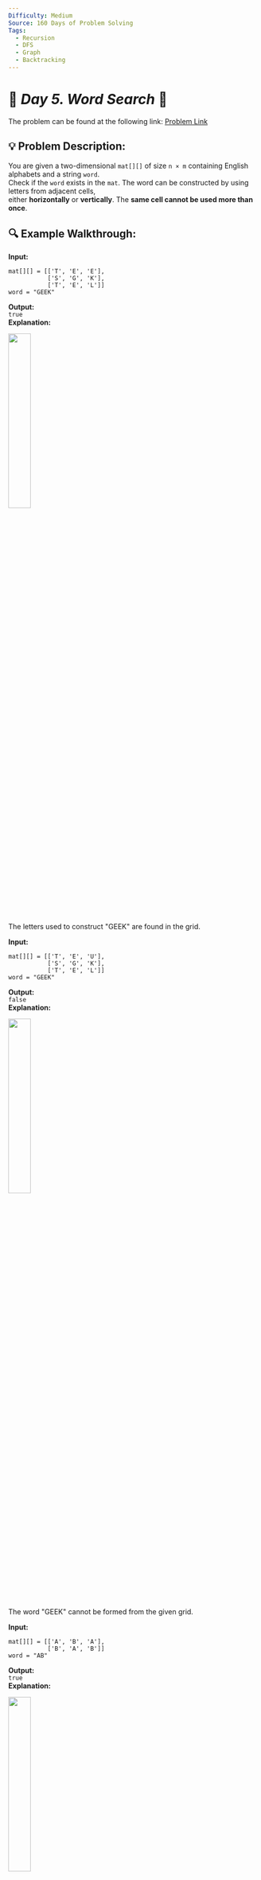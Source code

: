 ```yaml
---
Difficulty: Medium  
Source: 160 Days of Problem Solving  
Tags:
  - Recursion
  - DFS
  - Graph
  - Backtracking
---
```


# 🚀 _Day 5. Word Search_ 🧠


The problem can be found at the following link: [Problem Link](https://www.geeksforgeeks.org/batch/gfg-160-problems/track/recursion-and-backtracking-gfg-160/problem/word-search)

## 💡 **Problem Description:**

You are given a two-dimensional `mat[][]` of size `n × m` containing English alphabets and a string `word`.  
Check if the `word` exists in the `mat`. The word can be constructed by using letters from adjacent cells,  
either **horizontally** or **vertically**. The **same cell cannot be used more than once**.

## 🔍 **Example Walkthrough:**

**Input:**  
```
mat[][] = [['T', 'E', 'E'],
           ['S', 'G', 'K'],
           ['T', 'E', 'L']]
word = "GEEK"
```
**Output:**  
`true`  
**Explanation:** 

<img src="https://github.com/user-attachments/assets/93e597c2-f34a-418c-b5bf-9a945371ac55" width="30%">

The letters used to construct "GEEK" are found in the grid.



**Input:**  
```
mat[][] = [['T', 'E', 'U'],
           ['S', 'G', 'K'],
           ['T', 'E', 'L']]
word = "GEEK"
```
**Output:**  
`false`  
**Explanation:**  

<img src="https://github.com/user-attachments/assets/c90d723f-a1bd-4483-ba9d-e5903684b481" width="30%">

The word "GEEK" cannot be formed from the given grid.



**Input:**  
```
mat[][] = [['A', 'B', 'A'],
           ['B', 'A', 'B']]
word = "AB"
```
**Output:**  
`true`  
**Explanation:** 

<img src="https://github.com/user-attachments/assets/f8d9c68d-6447-4817-8646-7c1a1497ac5e" width="30%">

There are multiple ways to construct the word "AB".



### Constraints:
- `1 ≤ n, m ≤ 100`
- `1 ≤ L ≤ n * m`  
(where `L` is the length of the word)

## 🎯 **My Approach:**


1. **Start from Each Cell**  
   - Iterate over the matrix to find the first letter of the word.  
   - If a match is found, perform **DFS** from that position.

2. **Recursive DFS Traversal**  
   - Check the four possible directions: **up, down, left, right**.  
   - If the next character in the word is found, move to that cell.  
   - Temporarily mark the cell as visited (`'#'`) to prevent reusing it in the same search path.

3. **Backtracking**  
   - Restore the cell's original value after exploring all paths from that cell.  
   - If the complete word is found, return `true`.

4. **Optimization**  
   - If the first letter of `word` is not found in `mat[][]`, return `false` immediately.  
   - Stop searching as soon as the word is found.  

## 🕒 **Time and Auxiliary Space Complexity** 

- **Expected Time Complexity:** `O(n * m * 4^L)`, where `n × m` is the size of the matrix and `L` is the length of the word.  
  - We perform DFS from every cell (`O(n * m)`).  
  - Each DFS call explores up to **4 directions**, leading to a worst-case exponential growth (`O(4^L)`).  

- **Expected Auxiliary Space Complexity:** `O(L)`, due to the recursive call stack of depth **L** (length of the word).  
  - We modify the grid temporarily (`O(n * m)`) but revert it back (constant space usage).  

## 📝 **Solution Code**

## Code (C++)

```cpp
class Solution {
public:
    bool dfs(vector<vector<char>> &b, string &w, int i, int j, int k) {
        if(k == w.size()) return true;
        if(i < 0 || j < 0 || i >= b.size() || j >= b[0].size() || b[i][j] != w[k]) return false;
        char t = b[i][j]; 
        b[i][j] = '#';
        bool f = dfs(b, w, i-1, j, k+1) || dfs(b, w, i+1, j, k+1) ||
                 dfs(b, w, i, j-1, k+1) || dfs(b, w, i, j+1, k+1);
        b[i][j] = t;
        return f;
    }
    
    bool isWordExist(vector<vector<char>> &b, string w) {
        for(int i = 0; i < b.size(); i++)
            for(int j = 0; j < b[0].size(); j++)
                if(b[i][j] == w[0] && dfs(b, w, i, j, 0))
                    return true;
        return false;
    }
};
```



## Code (Java)

```java
class Solution {
    public boolean isWordExist(char[][] b, String w) {
        for (int i = 0; i < b.length; i++)
            for (int j = 0; j < b[0].length; j++)
                if (b[i][j] == w.charAt(0) && dfs(b, w, i, j, 0))
                    return true;
        return false;
    }

    private boolean dfs(char[][] b, String w, int i, int j, int k) {
        if (k == w.length()) return true;
        if (i < 0 || j < 0 || i >= b.length || j >= b[0].length || b[i][j] != w.charAt(k)) return false;
        char t = b[i][j];
        b[i][j] = '#';
        boolean f = dfs(b, w, i - 1, j, k + 1) || dfs(b, w, i + 1, j, k + 1) ||
                   dfs(b, w, i, j - 1, k + 1) || dfs(b, w, i, j + 1, k + 1);
        b[i][j] = t;
        return f;
    }
}
```



## Code (Python)

```python
class Solution:
    def isWordExist(self, b, w):
        def dfs(i, j, k):
            if k == len(w): return True
            if i < 0 or j < 0 or i >= len(b) or j >= len(b[0]) or b[i][j] != w[k]: return False
            t, b[i][j] = b[i][j], '#'
            f = any(dfs(i + dx, j + dy, k + 1) for dx, dy in [(-1, 0), (1, 0), (0, -1), (0, 1)])
            b[i][j] = t
            return f

        return any(dfs(i, j, 0) for i in range(len(b)) for j in range(len(b[0])) if b[i][j] == w[0])
```



## 🎯 **Contribution and Support:**

For discussions, questions, or doubts related to this solution, feel free to connect on LinkedIn: [Any Questions](https://www.linkedin.com/in/het-patel-8b110525a/). Let’s make this learning journey more collaborative!

⭐ If you find this helpful, please give this repository a star! ⭐

---

<div align="center">
  <h3><b>📍Visitor Count</b></h3>
</div>

<p align="center">
  <img src="https://profile-counter.glitch.me/Hunterdii/count.svg" />
</p>
